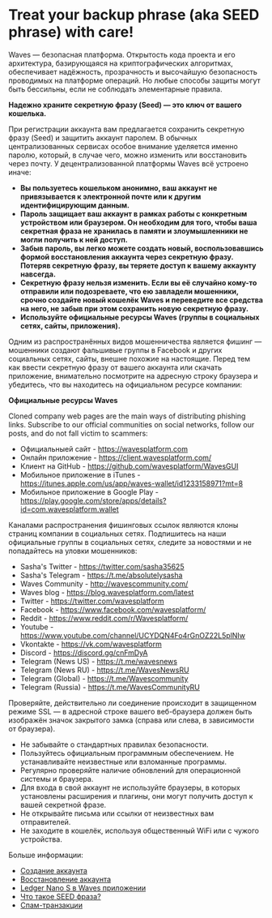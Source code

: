 # Treat your backup phrase (aka SEED phrase) with care!

Waves — безопасная платформа. Открытость кода проекта и его архитектура, базирующаяся на криптографических алгоритмах, обеспечивает надёжность, прозрачность и высочайшую безопасность проводимых на платформе операций. Но любые способы защиты могут быть бессильны, если не соблюдать элементарные правила.

**Надежно храните секретную фразу (Seed) — это ключ от вашего кошелька.**

При регистрации аккаунта вам предлагается сохранить секретную фразу (Seed) и защитить аккаунт паролем. В обычных централизованных сервисах особое внимание уделяется именно паролю, который, в случае чего, можно изменить или восстановить через почту. У децентрализованной платформы Waves всё устроено иначе:

 * **Вы пользуетесь кошельком анонимно, ваш аккаунт не привязывается к электронной почте или к другим идентифицирующим данным.**
 * **Пароль защищает ваш аккаунт в рамках работы с конкретным устройством или браузером. Он необходим для того, чтобы ваша секретная фраза не хранилась в памяти и злоумышленники не могли получить к ней доступ.**
 * **Забыв пароль, вы легко можете создать новый, воспользовавшись формой восстановления аккаунта через секретную фразу. Потеряв секретную фразу, вы теряете доступ к вашему аккаунту навсегда.**
 * **Секретную фразу нельзя изменить. Если вы её случайно кому-то отправили или подозреваете, что ею завладели мошенники, срочно создайте новый кошелёк Waves и переведите все средства на него, не забыв при этом сохранить новую секретную фразу.**
 * **Используйте официальные ресурсы Waves (группы в социальных сетях, сайты, приложения).**

Одним из распространённых видов мошенничества является фишинг — мошенники создают фальшивые группы в Facebook и других социальных сетях, сайты, внешне похожие на настоящие. Перед тем как ввести секретную фразу от вашего аккаунта или скачать приложение, внимательно посмотрите на адресную строку браузера и убедитесь, что вы находитесь на официальном ресурсе компании:

**Официальные ресурсы Waves**

Cloned company web pages are the main ways of distributing phishing links. Subscribe to our official communities on social networks, follow our posts, and do not fall victim to scammers:

* Официальныей сайт - https://wavesplatform.com
* Онлайн приложение - https://client.wavesplatform.com/
* Клиент на GitHub - https://github.com/wavesplatform/WavesGUI
* Мобильное приложение в iTunes - https://itunes.apple.com/us/app/waves-wallet/id1233158971?mt=8
* Мобильное приложение в Google Play - https://play.google.com/store/apps/details?id=com.wavesplatform.wallet

Каналами распространения фишинговых ссылок являются клоны страниц компании в социальных сетях. Подпишитесь на наши официальные группы в социальных сетях, следите за новостями и не попадайтесь на уловки мошенников:

* Sasha's Twitter - https://twitter.com/sasha35625
* Sasha's Telegram - https://t.me/absolutelysasha
* Waves Community - http://wavescommunity.com/
* Waves blog - https://blog.wavesplatform.com/latest
* Twitter - https://twitter.com/wavesplatform
* Facebook - https://www.facebook.com/wavesplatform/
* Reddit - https://www.reddit.com/r/Wavesplatform/
* Youtube - https://www.youtube.com/channel/UCYDQN4Fo4rGnOZ22L5plNIw
* Vkontakte - https://vk.com/wavesplatform
* Discord - https://discord.gg/cnFmDyA
* Telegram (News US) - https://t.me/wavesnews
* Telegram (News RU) - https://t.me/WavesNewsRU
* Telegram (Global) - https://t.me/Wavescommunity
* Telegram (Russia) - https://t.me/WavesCommunityRU

Проверяйте, действительно ли соединение происходит в защищенном режиме SSL — в адресной строке вашего веб-браузера должен быть изображён значок закрытого замка (справа или слева, в зависимости от браузера).

 * Не забывайте о стандартных правилах безопасности.
 * Пользуйтесь официальным программным обеспечением. Не устанавливайте неизвестные или взломанные программы.
 * Регулярно проверяйте наличие обновлений для операционной системы и браузера.
 * Для входа в свой аккаунт не используйте браузеры, в которых установлены расширения и плагины, они могут получить доступ к вашей секретной фразе.
 * Не открывайте письма или ссылки от неизвестных вам отправителей.
 * Не заходите в кошелёк, используя общественный WiFi или с чужого устройства.

Больше информации:

 * [Создание аккаунта](/waves-client/account-management/creating-an-account.md)
 * [Восстановление аккаунта](/waves-client/account-management/restore-an-account.md)
 * [Ledger Nano S в Waves приложении](/waves-client/account-management/ledger-nano.md)
 * [Что такое SEED фраза?](/waves-client/frequently-asked-questions-faq/account-management/seed-phrase.md)
 * [Спам-транзакции](/waves-client/security/spam-transactions.md)
